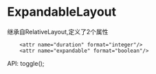 # ExpandableLayout
继承自RelativeLayout,定义了2个属性

        <attr name="duration" format="integer"/>
        <attr name="expandable" format="boolean"/>

API: toggle();